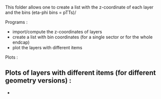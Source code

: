 This folder allows one to create a list with the z-coordinate of each layer and the bins (eta-phi bins = pTTs)/

Programs : 
  - import/compute the z-coordinates of layers
  - create a list with bin coordinates (for a single sector or for the whole endcap)
  - plot the layers with different items

Plots :

Plots of layers with different items (for different geometry versions) :
- 
- 

